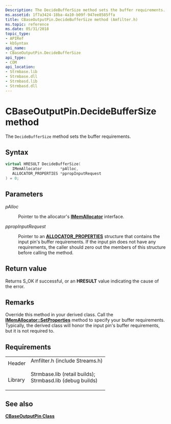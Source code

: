 ```yaml
---
Description: The DecideBufferSize method sets the buffer requirements.
ms.assetid: 1f7a3424-18ba-4a10-b09f-947ee8585ffa
title: CBaseOutputPin.DecideBufferSize method (Amfilter.h)
ms.topic: reference
ms.date: 05/31/2018
topic_type: 
- APIRef
- kbSyntax
api_name: 
- CBaseOutputPin.DecideBufferSize
api_type: 
- COM
api_location: 
- Strmbase.lib
- Strmbase.dll
- Strmbasd.lib
- Strmbasd.dll
---
```


# CBaseOutputPin.DecideBufferSize method

The `DecideBufferSize` method sets the buffer requirements.

## Syntax


```C++
virtual HRESULT DecideBufferSize(
   IMemAllocator        *pAlloc,
   ALLOCATOR_PROPERTIES *ppropInputRequest
) = 0;
```



## Parameters

<dl> <dt>

*pAlloc* 
</dt> <dd>

Pointer to the allocator's [**IMemAllocator**](/windows/desktop/api/Strmif/nn-strmif-imemallocator) interface.

</dd> <dt>

*ppropInputRequest* 
</dt> <dd>

Pointer to an [**ALLOCATOR\_PROPERTIES**](/windows/win32/api/strmif/ns-strmif-allocator_properties) structure that contains the input pin's buffer requirements. If the input pin does not have any requirements, the caller should zero out the members of this structure before calling the method.

</dd> </dl>

## Return value

Returns S\_OK if successful, or an **HRESULT** value indicating the cause of the error.

## Remarks

Override this method in your derived class. Call the [**IMemAllocator::SetProperties**](/windows/desktop/api/Strmif/nf-strmif-imemallocator-setproperties) method to specify your buffer requirements. Typically, the derived class will honor the input pin's buffer requirements, but it is not required to.

## Requirements



|                    |                                                                                                                                                                                            |
|--------------------|--------------------------------------------------------------------------------------------------------------------------------------------------------------------------------------------|
| Header<br/>  | <dl> <dt>Amfilter.h (include Streams.h)</dt> </dl>                                                                                  |
| Library<br/> | <dl> <dt>Strmbase.lib (retail builds); </dt> <dt>Strmbasd.lib (debug builds)</dt> </dl> |



## See also

<dl> <dt>

[**CBaseOutputPin Class**](cbaseoutputpin.md)
</dt> </dl>

 

 




